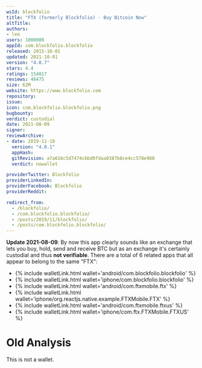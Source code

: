 ```yaml
---
wsId: blockfolio
title: "FTX (formerly Blockfolio) - Buy Bitcoin Now"
altTitle: 
authors:
- leo
users: 1000000
appId: com.blockfolio.blockfolio
released: 2015-10-01
updated: 2021-10-01
version: "4.0.7"
stars: 4.4
ratings: 154017
reviews: 46475
size: 62M
website: https://www.blockfolio.com
repository: 
issue: 
icon: com.blockfolio.blockfolio.png
bugbounty: 
verdict: custodial
date: 2021-08-09
signer: 
reviewArchive:
- date: 2019-11-10
  version: "4.0.1"
  appHash: 
  gitRevision: a7a616c5d7474cbbd0fdaa0387b8ce4cc578e960
  verdict: nowallet

providerTwitter: Blockfolio
providerLinkedIn: 
providerFacebook: Blockfolio
providerReddit: 

redirect_from:
  - /blockfolio/
  - /com.blockfolio.blockfolio/
  - /posts/2019/11/blockfolio/
  - /posts/com.blockfolio.blockfolio/
---
```



**Update 2021-08-09**: By now this app clearly sounds like an exchange that lets
you buy, hold, send and receive BTC but as an exchange it's certainly custodial
and thus **not verifiable**. There are a total of 6 related apps that all appear to belong to the same "FTX":

* {% include walletLink.html wallet='android/com.blockfolio.blockfolio' %}
* {% include walletLink.html wallet='iphone/com.blockfolio.blockfolio' %}
* {% include walletLink.html wallet='android/com.ftxmobile.ftx' %}
* {% include walletLink.html wallet='iphone/org.reactjs.native.example.FTXMobile.FTX' %}
* {% include walletLink.html wallet='android/com.ftxmobile.ftxus' %}
* {% include walletLink.html wallet='iphone/com.ftx.FTXMobile.FTXUS' %}

# Old Analysis

This is not a wallet.
